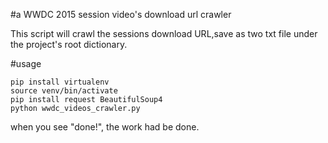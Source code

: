 #a WWDC 2015 session video's download url crawler

This script will crawl the sessions download URL,save as two txt file under the project's root dictionary.

#usage

    pip install virtualenv
    source venv/bin/activate
    pip install request BeautifulSoup4
    python wwdc_videos_crawler.py

when you see "done!", the work had be done.

